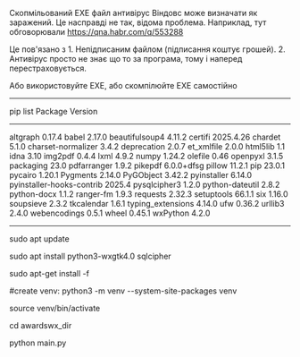 Скопмільований EXE файл антивірус Віндовс може визначати як заражений. Це насправді не так, відома проблема. Наприклад, тут обговорювали https://qna.habr.com/q/553288

Це пов'язано з 1. Непідписаним файлом (підписання коштує грошей). 2. Антивірус просто не знає що то за програма, тому і наперед перестраховується. 

Або використовуйте EXE, або скомпілюйте EXE самостійно

---------------------- ---- -------------

pip list
Package                   Version
------------------------- ----------
altgraph                  0.17.4
babel                     2.17.0
beautifulsoup4            4.11.2
certifi                   2025.4.26
chardet                   5.1.0
charset-normalizer        3.4.2
deprecation               2.0.7
et_xmlfile                2.0.0
html5lib                  1.1
idna                      3.10
img2pdf                   0.4.4
lxml                      4.9.2
numpy                     1.24.2
olefile                   0.46
openpyxl                  3.1.5
packaging                 23.0
pdfarranger               1.9.2
pikepdf                   6.0.0+dfsg
pillow                    11.2.1
pip                       23.0.1
pycairo                   1.20.1
Pygments                  2.14.0
PyGObject                 3.42.2
pyinstaller               6.14.0
pyinstaller-hooks-contrib 2025.4
pysqlcipher3              1.2.0
python-dateutil           2.8.2
python-docx               1.1.2
ranger-fm                 1.9.3
requests                  2.32.3
setuptools                66.1.1
six                       1.16.0
soupsieve                 2.3.2
tkcalendar                1.6.1
typing_extensions         4.14.0
ufw                       0.36.2
urllib3                   2.4.0
webencodings              0.5.1
wheel                     0.45.1
wxPython                  4.2.0

----------
sudo apt update

sudo apt install python3-wxgtk4.0 sqlcipher

sudo apt-get install -f

#create venv:
python3 -m venv --system-site-packages venv

source venv/bin/activate

cd awardswx_dir

python main.py

